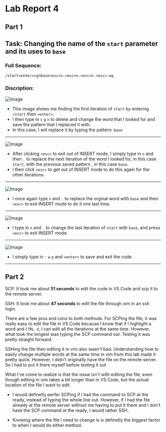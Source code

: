 # Lab Report 4


## Part 1
## Task: Changing the name of the `start` parameter and its uses to `base`

### Full Sequence:

`/start<enter>cgnbase<esc>n.<esc>n.<esc>n.<esc>:wq`

### Discription:

![Image](pictures\labReport4\searchForStart.JPG)

- This image shows me finding the first iteration of `start` by entering `/start` then `<enter>`.
- I then type in `c` `g` `n` to delete and change the word that I looked for and save the pattern that I replaced it with.
- In this case, I will replace it by typing the pattern: `base`

---

![Image](pictures\labReport4\changeSecondStart.JPG)

- After clicking `<esc>` to exit out of INSERT mode, I simply type in `n` and then `.` to replace the next iteration of the word I looked for, in this case `start`, with the previous saved pattern , in this case `base`.
- I then click `<esc>` to get out of INSERT mode to do this again for the other iterations.

---

![Image](pictures\labReport4\changeThirdStart.JPG)

- I once again type `n` and `.` to replace the orginal word with `base` and then `<esc>` to exit INSERT mode to do it one last time.

---

![Image](pictures\labReport4\changeLastStart.JPG)

- I type in `n` and `.` to change the last iteration of `start` with `base`, and press `<esc>` to exit INSERT mode.

---

![Image](pictures\labReport4\saveAndExit.JPG)

- I simply type in `:` `w` `q` and `<enter>` to save and exit the code.

---

## Part 2

SCP: It took me about **51 seconds** to edit the code in VS Code and scp it to the remote server.

SSH: It took me about **47 seconds** to edit the file through vim in an ssh login.

There are a few pros and cons to both methods. For SCPing the file, it was really easy to edit the file in VS Code because I know that if I highlight a word and `CTRL d`, I can edit all the iterations at the same time. However, what took the longest was typing the SCP command out. Testing it was pretty straight forward.

SSHing the file then editing it in vim also wasn't bad. Understanding how to easily change multiple words at the same time in vim from this lab made it pretty quick. However, I didn't originally have the file on the remote server. So I had to put it there myself before testing it out

What I've come to realize is that the issue isn't with editing the file, even though editing in vim takes a bit longer than in VS Code, but the actual location of the file I want to edit.

- I would definetly perfer SCPing if I had the command to SCP at the ready, instead of typing the whole line out. However, if I had the file already at the remote server without me having to put it there and I don't have the SCP command at the ready, I would rather SSH.

- Knowing where the file I need to change is is definetly the biggest factor to when I would do either method.
